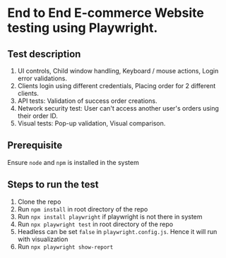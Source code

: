 # End to End E-commerce Website testing using Playwright.

## Test description

1. UI controls, Child window handling, Keyboard / mouse actions, Login error validations.
2. Clients login using different credentials, Placing order for 2 different clients.
3. API tests: Validation of success order creations.
4. Network security test: User can't access another user's orders using their order ID.
5. Visual tests: Pop-up validation, Visual comparison.

## Prerequisite
 Ensure `node` and `npm` is installed in the system

## Steps to run the test 

1. Clone the repo
2. Run `npm install` in root directory of the repo
3. Run `npx install playwright` if playwright is not there in system
4. Run `npx playwright test` in root directory of the repo
5. Headless can be set `false` in `playwright.config.js`. Hence it will run with visualization
6. Run `npx playwright show-report`


